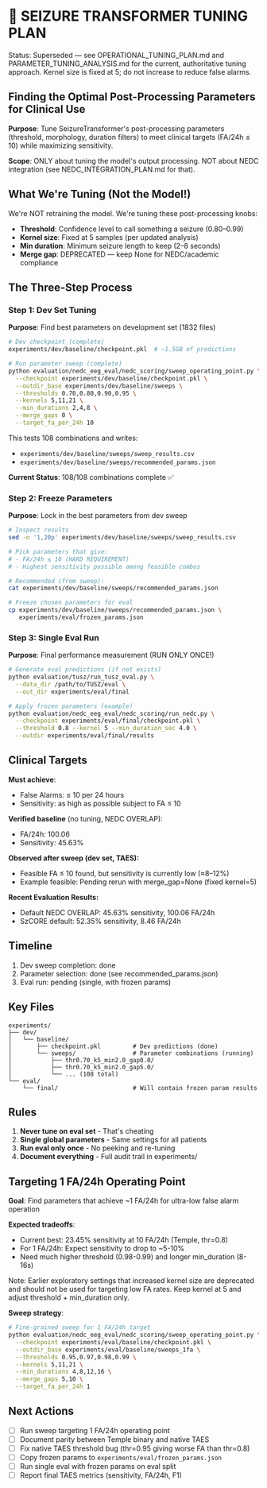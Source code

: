 # 🎯 SEIZURE TRANSFORMER TUNING PLAN
Status: Superseded — see OPERATIONAL_TUNING_PLAN.md and PARAMETER_TUNING_ANALYSIS.md for the current, authoritative tuning approach. Kernel size is fixed at 5; do not increase to reduce false alarms.
## Finding the Optimal Post-Processing Parameters for Clinical Use

**Purpose**: Tune SeizureTransformer's post-processing parameters (threshold, morphology, duration filters) to meet clinical targets (FA/24h ≤ 10) while maximizing sensitivity.

**Scope**: ONLY about tuning the model's output processing. NOT about NEDC integration (see NEDC_INTEGRATION_PLAN.md for that).

## What We're Tuning (Not the Model!)

We're NOT retraining the model. We're tuning these post-processing knobs:
- **Threshold**: Confidence level to call something a seizure (0.80–0.99)
- **Kernel size**: Fixed at 5 samples (per updated analysis)
- **Min duration**: Minimum seizure length to keep (2–8 seconds)
- **Merge gap**: DEPRECATED — keep None for NEDC/academic compliance

## The Three-Step Process

### Step 1: Dev Set Tuning
**Purpose**: Find best parameters on development set (1832 files)

```bash
# Dev checkpoint (complete)
experiments/dev/baseline/checkpoint.pkl  # ~1.5GB of predictions

# Run parameter sweep (complete)
python evaluation/nedc_eeg_eval/nedc_scoring/sweep_operating_point.py \
  --checkpoint experiments/dev/baseline/checkpoint.pkl \
  --outdir_base experiments/dev/baseline/sweeps \
  --thresholds 0.70,0.80,0.90,0.95 \
  --kernels 5,11,21 \
  --min_durations 2,4,8 \
  --merge_gaps 0 \
  --target_fa_per_24h 10
```

This tests 108 combinations and writes:
- `experiments/dev/baseline/sweeps/sweep_results.csv`
- `experiments/dev/baseline/sweeps/recommended_params.json`

**Current Status**: 108/108 combinations complete ✅

### Step 2: Freeze Parameters
**Purpose**: Lock in the best parameters from dev sweep

```bash
# Inspect results
sed -n '1,20p' experiments/dev/baseline/sweeps/sweep_results.csv

# Pick parameters that give:
# - FA/24h ≤ 10 (HARD REQUIREMENT)
# - Highest sensitivity possible among feasible combos

# Recommended (from sweep):
cat experiments/dev/baseline/sweeps/recommended_params.json

# Freeze chosen parameters for eval
cp experiments/dev/baseline/sweeps/recommended_params.json \
   experiments/eval/frozen_params.json
```

### Step 3: Single Eval Run
**Purpose**: Final performance measurement (RUN ONLY ONCE!)

```bash
# Generate eval predictions (if not exists)
python evaluation/tusz/run_tusz_eval.py \
  --data_dir /path/to/TUSZ/eval \
  --out_dir experiments/eval/final

# Apply frozen parameters (example)
python evaluation/nedc_eeg_eval/nedc_scoring/run_nedc.py \
  --checkpoint experiments/eval/final/checkpoint.pkl \
  --threshold 0.8 --kernel 5 --min_duration_sec 4.0 \
  --outdir experiments/eval/final/results
```

## Clinical Targets

**Must achieve**:
- False Alarms: ≤ 10 per 24 hours
- Sensitivity: as high as possible subject to FA ≤ 10

**Verified baseline** (no tuning, NEDC OVERLAP):
- FA/24h: 100.06
- Sensitivity: 45.63%

**Observed after sweep (dev set, TAES):**
- Feasible FA ≤ 10 found, but sensitivity is currently low (≈8–12%)
- Example feasible: Pending rerun with merge_gap=None (fixed kernel=5)

**Recent Evaluation Results:**
- Default NEDC OVERLAP: 45.63% sensitivity, 100.06 FA/24h
- SzCORE default: 52.35% sensitivity, 8.46 FA/24h

## Timeline

1. Dev sweep completion: done
2. Parameter selection: done (see recommended_params.json)
3. Eval run: pending (single, with frozen params)

## Key Files

```
experiments/
├── dev/
│   └── baseline/
│       ├── checkpoint.pkl         # Dev predictions (done)
│       └── sweeps/                # Parameter combinations (running)
│           ├── thr0.70_k5_min2.0_gap0.0/
│           ├── thr0.70_k5_min2.0_gap5.0/
│           └── ... (108 total)
└── eval/
    └── final/                     # Will contain frozen param results
```

## Rules

1. **Never tune on eval set** - That's cheating
2. **Single global parameters** - Same settings for all patients
3. **Run eval only once** - No peeking and re-tuning
4. **Document everything** - Full audit trail in experiments/

## Targeting 1 FA/24h Operating Point

**Goal**: Find parameters that achieve ~1 FA/24h for ultra-low false alarm operation

**Expected tradeoffs**:
- Current best: 23.45% sensitivity at 10 FA/24h (Temple, thr=0.8)
- For 1 FA/24h: Expect sensitivity to drop to ~5-10%
- Need much higher threshold (0.98-0.99) and longer min_duration (8-16s)

Note: Earlier exploratory settings that increased kernel size are deprecated and should not be used for targeting low FA rates. Keep kernel at 5 and adjust threshold + min_duration only.

**Sweep strategy**:
```bash
# Fine-grained sweep for 1 FA/24h target
python evaluation/nedc_eeg_eval/nedc_scoring/sweep_operating_point.py \
  --checkpoint experiments/eval/baseline/checkpoint.pkl \
  --outdir_base experiments/eval/baseline/sweeps_1fa \
  --thresholds 0.95,0.97,0.98,0.99 \
  --kernels 5,11,21 \
  --min_durations 4,8,12,16 \
  --merge_gaps 5,10 \
  --target_fa_per_24h 1
```

## Next Actions

- [ ] Run sweep targeting 1 FA/24h operating point
- [ ] Document parity between Temple binary and native TAES
- [ ] Fix native TAES threshold bug (thr=0.95 giving worse FA than thr=0.8)
- [ ] Copy frozen params to `experiments/eval/frozen_params.json`
- [ ] Run single eval with frozen params on eval split
- [ ] Report final TAES metrics (sensitivity, FA/24h, F1)
